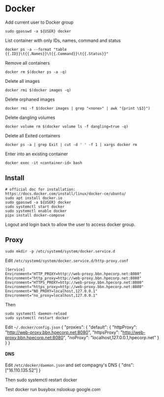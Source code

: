 # Docker

Add current user to Docker group

	sudo gpasswd -a ${USER} docker

List container with only IDs, names, command and status

	docker ps -a --format "table {{.ID}}\t{{.Names}}\t{{.Command}}\t{{.Status}}"


Remove all containers

	docker rm $(docker ps -a -q)


Delete all images

	docker rmi $(docker images -q)

Delete orphaned images

	docker rmi -f $(docker images | grep "<none>" | awk "{print \$3}")

Delete dangling volumes

	docker volume rm $(docker volume ls -f dangling=true -q)

Delete all Exited containers

	docker ps -a | grep Exit | cut -d ' ' -f 1 | xargs docker rm

Enter into an existing container

	docker exec -it <container-id> bash

## Install

	# official doc for installation: https://docs.docker.com/install/linux/docker-ce/ubuntu/
	sudo apt install docker.io
	sudo gpasswd -a ${USER} docker
	sudo systemctl start docker
	sudo systemctl enable docker
	pipx install docker-compose

Logout and login back to allow the user to access docker group.

## Proxy

	sudo mkdir -p /etc/systemd/system/docker.service.d

Edit `/etc/systemd/system/docker.service.d/http-proxy.conf`

	[Service]
	Environment="HTTP_PROXY=http://web-proxy.bbn.hpecorp.net:8080"
	Environment="http_proxy=http://web-proxy.bbn.hpecorp.net:8080"
	Environment="HTTPS_PROXY=http://web-proxy.bbn.hpecorp.net:8080"
	Environment="https_proxy=http://web-proxy.bbn.hpecorp.net:8080"
	Environment="NO_PROXY=localhost,127.0.0.1"
	Environment="no_proxy=localhost,127.0.0.1"

Then

	sudo systemctl daemon-reload
	sudo systemctl restart docker

Edit  `~/.docker/config.json`
	{
		"proxies":
		{
			"default":
			{
			"httpProxy": "http://web-proxy.bbn.hpecorp.net:8080",
			"httpsProxy": "http://web-proxy.bbn.hpecorp.net:8080",
			"noProxy": "localhost,127.0.0.1,hpecorp.net"
			}
		}
	}

#### DNS

Edit `/etc/docker/daemon.json` and set compagny's DNS
	{
		"dns": ["16.110.135.52"]
	}

Then
	sudo systemctl restart docker

Test
	docker run busybox nslookup google.com
